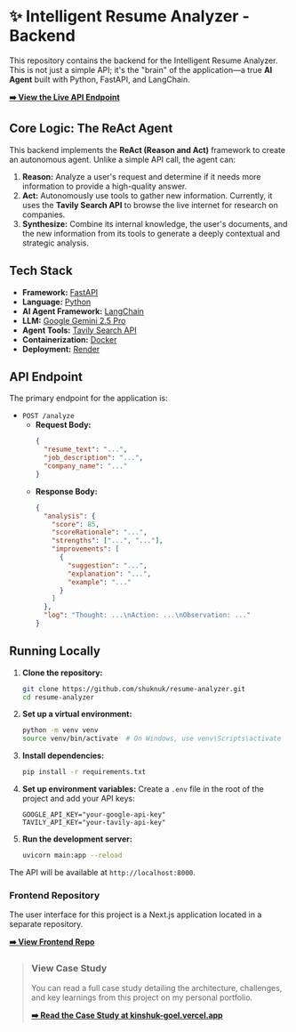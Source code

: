 # ✨ Intelligent Resume Analyzer - Backend

This repository contains the backend for the Intelligent Resume Analyzer. This is not just a simple API; it's the "brain" of the application—a true **AI Agent** built with Python, FastAPI, and LangChain.

[**➡️ View the Live API Endpoint**](https://resume-analyzer-czxr.onrender.com)

## Core Logic: The ReAct Agent

This backend implements the **ReAct (Reason and Act)** framework to create an autonomous agent. Unlike a simple API call, the agent can:

1.  **Reason:** Analyze a user's request and determine if it needs more information to provide a high-quality answer.
2.  **Act:** Autonomously use tools to gather new information. Currently, it uses the **Tavily Search API** to browse the live internet for research on companies.
3.  **Synthesize:** Combine its internal knowledge, the user's documents, and the new information from its tools to generate a deeply contextual and strategic analysis.

## Tech Stack

* **Framework:** [FastAPI](https://fastapi.tiangolo.com/)
* **Language:** [Python](https://www.python.org/)
* **AI Agent Framework:** [LangChain](https://www.langchain.com/)
* **LLM:** [Google Gemini 2.5 Pro](https://ai.google.dev/models/gemini)
* **Agent Tools:** [Tavily Search API](https://tavily.com/)
* **Containerization:** [Docker](https://www.docker.com/)
* **Deployment:** [Render](https://render.com/)

## API Endpoint

The primary endpoint for the application is:

* `POST /analyze`
    * **Request Body:**
        ```json
        {
          "resume_text": "...",
          "job_description": "...",
          "company_name": "..."
        }
        ```
    * **Response Body:**
        ```json
        {
          "analysis": {
            "score": 85,
            "scoreRationale": "...",
            "strengths": ["...", "..."],
            "improvements": [
              {
                "suggestion": "...",
                "explanation": "...",
                "example": "..."
              }
            ]
          },
          "log": "Thought: ...\nAction: ...\nObservation: ..."
        }
        ```

## Running Locally

1.  **Clone the repository:**
    ```bash
    git clone https://github.com/shuknuk/resume-analyzer.git
    cd resume-analyzer
    ```

2.  **Set up a virtual environment:**
    ```bash
    python -m venv venv
    source venv/bin/activate  # On Windows, use venv\Scripts\activate
    ```

3.  **Install dependencies:**
    ```bash
    pip install -r requirements.txt
    ```

4.  **Set up environment variables:**
    Create a `.env` file in the root of the project and add your API keys:
    ```
    GOOGLE_API_KEY="your-google-api-key"
    TAVILY_API_KEY="your-tavily-api-key"
    ```

5.  **Run the development server:**
    ```bash
    uvicorn main:app --reload
    ```

The API will be available at `http://localhost:8000`.

### Frontend Repository

The user interface for this project is a Next.js application located in a separate repository.

[**➡️ View Frontend Repo**](https://github.com/shuknuk/resume-analyzer-frontend)

> ### View Case Study
>
> You can read a full case study detailing the architecture, challenges, and key learnings from this project on my personal portfolio.
>
> [**➡️ Read the Case Study at kinshuk-goel.vercel.app**](https://kinshuk-goel.vercel.app/)
